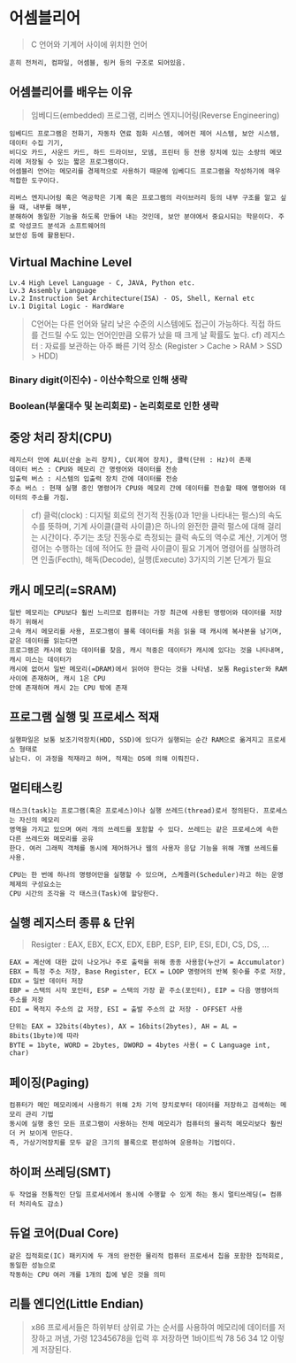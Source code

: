 # 어셈블리어
> C 언어와 기계어 사이에 위치한 언어
<pre><code>흔히 전처리, 컴파일, 어셈블, 링커 등의 구조로 되어있음.</code></pre>

## 어셈블리어를 배우는 이유
> 임베디드(embedded) 프로그램, 리버스 엔지니어링(Reverse Engineering)
<pre><code>임베디드 프로그램은 전화기, 자동차 연료 점화 시스템, 에어컨 제어 시스템, 보안 시스템, 데이터 수집 기기, 
비디오 카드, 사운드 카드, 하드 드라이브, 모뎀, 프린터 등 전용 장치에 있는 소량의 메모리에 저장될 수 있는 짧은 프로그램이다.
어셈블리 언어는 메모리를 경제적으로 사용하기 때문에 임베디드 프로그램을 작성하기에 매우 적합한 도구이다.</code></pre>
<pre><code>리버스 엔지니어링 혹은 역공학은 기계 혹은 프로그램의 라이브러리 등의 내부 구조를 알고 싶을 때, 내부를 해부, 
분해하여 동일한 기능을 하도록 만들어 내는 것인데, 보안 분야에서 중요시되는 학문이다. 주로 악성코드 분석과 소프트웨어의
보안성 등에 활용된다.</code></pre>

## Virtual Machine Level
<pre><code>Lv.4 High Level Language - C, JAVA, Python etc.
Lv.3 Assembly Language
Lv.2 Instruction Set Architecture(ISA) - OS, Shell, Kernal etc
Lv.1 Digital Logic - HardWare</code></pre>
>C언어는 다른 언어와 달리 낮은 수준의 시스템에도 접근이 가능하다. 직접 하드를 건드릴 수도 있는 언어인만큼 오류가 났을 때 크게 날 확률도 높다.
>cf) 레지스터 : 자료를 보관하는 아주 빠른 기억 장소 (Register > Cache > RAM > SSD > HDD)

### Binary digit(이진수) - 이산수학으로 인해 생략
### Boolean(부울대수 및 논리회로) - 논리회로로 인한 생략

## 중앙 처리 장치(CPU)
<pre><code>레지스터 안에 ALU(산술 논리 장치), CU(제어 장치), 클럭(단위 : Hz)이 존재
데이터 버스 : CPU와 메모리 간 명령어와 데이터를 전송
입출력 버스 : 시스템의 입출력 장치 간에 데이터를 전송
주소 버스 : 현재 실행 중인 명령어가 CPU와 메모리 간에 데이터를 전송할 때에 명령어와 데이터의 주소를 가짐.</code></pre>
> cf) 클럭(clock) : 디지털 회로의 전기적 진동(0과 1만을 나타내는 펄스)의 속도수를 뜻하며, 기계 사이클(클럭 사이클)은 하나의 완전한 클럭 펄스에 대해 걸리는 시간이다. 주기는 초당 진동수로 측정되는 클럭 속도의 역수로 계산, 기계어 명령어는 수행하는 데에 적어도 한 클럭 사이클이 필요
> 기계어 명령어를 실행하려면 인출(Fecth), 해독(Decode), 실행(Execute) 3가지의 기본 단계가 필요

## 캐시 메모리(=SRAM) 
<pre><code>일반 메모리는 CPU보다 훨씬 느리므로 컴퓨터는 가장 최근에 사용된 명령어와 데이터를 저장하기 위해서
고속 캐시 메모리를 사용, 프로그램이 블록 데이터를 처음 읽을 때 캐시에 복사본을 남기며, 같은 데이터를 읽는다면
프로그램은 캐시에 있는 데이터를 찾음, 캐시 적중은 데이터가 캐시에 있다는 것을 나타내며, 캐시 미스는 데이터가
캐시에 없어서 일반 메모리(=DRAM)에서 읽어야 한다는 것을 나타냄. 보통 Register와 RAM 사이에 존재하며, 캐시 1은 CPU
안에 존재하며 캐시 2는 CPU 밖에 존재</code></pre>

## 프로그램 실행 및 프로세스 적재
<pre><code>실행파일은 보통 보조기억장치(HDD, SSD)에 있다가 실행되는 순간 RAM으로 옮겨지고 프로세스 형태로
남는다. 이 과정을 적재라고 하며, 적재는 OS에 의해 이뤄진다.</code></pre>

## 멀티태스킹
<pre><code>태스크(task)는 프로그램(혹은 프로세스)이나 실행 쓰레드(thread)로서 정의된다. 프로세스는 자신의 메모리
영역을 가지고 있으며 여러 개의 쓰레드를 포함할 수 있다. 쓰레드는 같은 프로세스에 속한 다른 쓰레드와 메모리를 공유
한다. 여러 그래픽 객체를 동시에 제어하거나 웹의 사용자 응답 기능을 위해 개별 쓰레드를 사용.</code></pre>
<pre><code>CPU는 한 번에 하나의 명령어만을 실행할 수 있으며, 스케줄러(Scheduler)라고 하는 운영체제의 구성요소는
CPU 시간의 조각을 각 태스크(Task)에 할당한다.</code></pre>

## 실행 레지스터 종류 & 단위
> Resigter : EAX, EBX, ECX, EDX, EBP, ESP, EIP, ESI, EDI, CS, DS, ...
<pre><code>EAX = 계산에 대한 값이 나오거나 주로 출력을 위해 종종 사용함(누산기 = Accumulator)
EBX = 특정 주소 저장, Base Register, ECX = LOOP 명령어의 반복 횟수를 주로 저장, EDX = 일반 데이터 저장
EBP = 스택의 시작 포인터, ESP = 스택의 가장 끝 주소(포인터), EIP = 다음 명령어의 주소를 저장
EDI = 목적지 주소의 값 저장, ESI = 출발 주소의 값 저장 - OFFSET 사용</code></pre>
<pre><code>단위는 EAX = 32bits(4bytes), AX = 16bits(2bytes), AH = AL = 8bits(1byte)에 따라
BYTE = 1byte, WORD = 2bytes, DWORD = 4bytes 사용( = C Language int, char)</code></pre>

## 페이징(Paging)
<pre><code>컴퓨터가 메인 메모리에서 사용하기 위해 2차 기억 장치로부터 데이터를 저장하고 검색하는 메모리 관리 기법
동시에 실행 중인 모든 프로그램이 사용하는 전체 메모리가 컴퓨터의 물리적 메모리보다 훨씬 더 커 보이게 만든다. 
즉, 가상기억장치를 모두 같은 크기의 블록으로 편성하여 운용하는 기법이다.</code></pre>

## 하이퍼 쓰레딩(SMT)
<pre><code>두 작업을 전통적인 단일 프로세서에서 동시에 수행할 수 있게 하는 동시 멀티쓰레딩(= 컴퓨터 처리속도 감소)</code></pre>

## 듀얼 코어(Dual Core)
<pre><code>같은 집적회로(IC) 패키지에 두 개의 완전한 물리적 컴퓨터 프로세서 칩을 포함한 집적회로, 동일한 성능으로
작동하는 CPU 여러 개를 1개의 칩에 넣은 것을 의미</code></pre>

## 리틀 엔디언(Little Endian)
> x86 프로세서들은 하위부터 상위로 가는 순서를 사용하여 메모리에 데이터를 저장하고 꺼냄, 가령 12345678을 입력 후 저장하면 1바이트씩 78 56 34 12 이렇게 저장된다.
